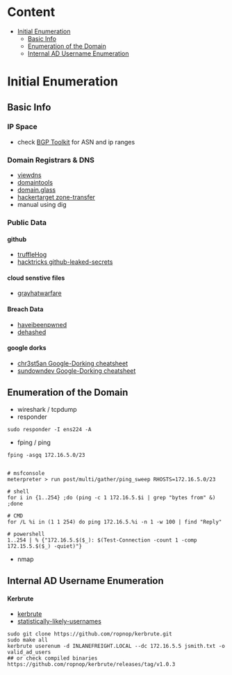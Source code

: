 # Content
- [Initial Enumeration](#initial-enumeration)
  - [Basic Info](#basic-info)
  - [Enumeration of the Domain](#enumeration-of-the-domain)
  - [Internal AD Username Enumeration](#internal-ad-username-enumeration)


# Initial Enumeration

## Basic Info 
### IP Space
- check [BGP Toolkit](https://bgp.he.net/) for ASN and ip ranges

### Domain Registrars & DNS
- [viewdns](https://viewdns.info/)
- [domaintools](https://whois.domaintools.com/)
- [domain.glass](https://domain.glass/)
- [hackertarget zone-transfer](https://hackertarget.com/zone-transfer/)
- manual using dig

### Public Data
#### github 
- [truffleHog](https://github.com/trufflesecurity/truffleHog)
- [hacktricks github-leaked-secrets](https://book.hacktricks.xyz/generic-methodologies-and-resources/external-recon-methodology/github-leaked-secrets)
#### cloud senstive files
- [grayhatwarfare](https://buckets.grayhatwarfare.com/)
#### Breach Data
- [haveibeenpwned](https://haveibeenpwned.com/)
- [dehashed](https://www.dehashed.com/)
#### google dorks
- [chr3st5an Google-Dorking cheatsheet](https://github.com/chr3st5an/Google-Dorking)
- [sundowndev Google-Dorking cheatsheet](https://gist.github.com/sundowndev/283efaddbcf896ab405488330d1bbc06)

## Enumeration of the Domain
- wireshark / tcpdump
- responder
```shell
sudo responder -I ens224 -A
```
- fping / ping 
```shell 
fping -asgq 172.16.5.0/23


# msfconsole
meterpreter > run post/multi/gather/ping_sweep RHOSTS=172.16.5.0/23          

# shell
for i in {1..254} ;do (ping -c 1 172.16.5.$i | grep "bytes from" &) ;done    

# CMD
for /L %i in (1 1 254) do ping 172.16.5.%i -n 1 -w 100 | find "Reply"

# powershell
1..254 | % {"172.16.5.$($_): $(Test-Connection -count 1 -comp 172.15.5.$($_) -quiet)"}

```
- nmap

## Internal AD Username Enumeration
#### Kerbrute 

- [kerbrute](ttps://github.com/ropnop/kerbrute/)
- [statistically-likely-usernames](https://github.com/insidetrust/statistically-likely-usernames)
```
sudo git clone https://github.com/ropnop/kerbrute.git
sudo make all
kerbrute userenum -d INLANEFREIGHT.LOCAL --dc 172.16.5.5 jsmith.txt -o valid_ad_users
## or check compiled binaries https://github.com/ropnop/kerbrute/releases/tag/v1.0.3
```
